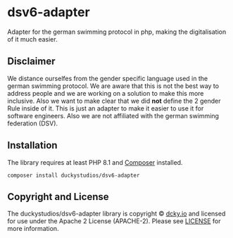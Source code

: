 # dsv6-adapter
Adapter for the german swimming protocol in php, making the digitalisation of it much easier.

## Disclaimer
We distance ourselfes from the gender specific language used in the german swimming protocol. We are aware that this is not the best way to address people and we are working on a solution to make this more inclusive. Also we want to make clear that we did **not** define the 2 gender Rule inside of it. This is just an adapter to make it easier to use it for software engineers. Also we are not affiliated with the german swimming federation (DSV).

## Installation
The library requires at least PHP 8.1 and [Composer](http://getcomposer.org/) installed.
```
composer install duckystudios/dsv6-adapter
```

## Copyright and License
The duckystudios/dsv6-adapter library is copyright © [dcky.io](https://dcky.io) and licensed for use under the Apache 2 License (APACHE-2). Please see [LICENSE](https://github.com/DuckyStudios/dsv6-adapter/blob/master/LICENSE) for more information.
